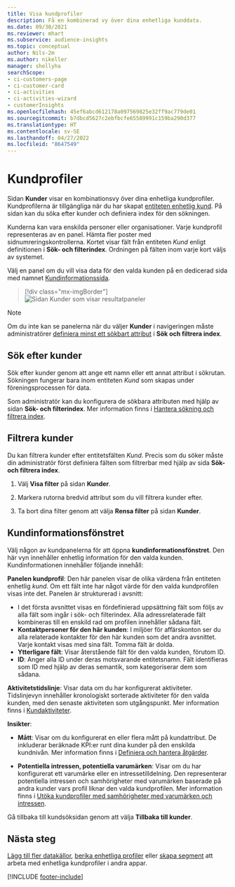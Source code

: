 ```yaml
---
title: Visa kundprofiler
description: Få en kombinerad vy över dina enhetliga kunddata.
ms.date: 09/30/2021
ms.reviewer: mhart
ms.subservice: audience-insights
ms.topic: conceptual
author: Nils-2m
ms.author: nikeller
manager: shellyha
searchScope:
- ci-customers-page
- ci-customer-card
- ci-activities
- ci-activities-wizard
- customerInsights
ms.openlocfilehash: 45ef6abcd612178a097569825e32ff9ac779de01
ms.sourcegitcommit: b7dbcd5627c2ebfbcfe65589991c159ba290d377
ms.translationtype: HT
ms.contentlocale: sv-SE
ms.lasthandoff: 04/27/2022
ms.locfileid: "8647549"
---
```

# <a name="customer-profiles"></a>Kundprofiler

Sidan **Kunder** visar en kombinationsvy över dina enhetliga kundprofiler. Kundprofilerna är tillgängliga när du har skapat [entiteten enhetlig kund](data-unification.md). På sidan kan du söka efter kunder och definiera index för den sökningen.

Kunderna kan vara enskilda personer eller organisationer. Varje kundprofil representeras av en panel. Hämta fler poster med sidnumreringskontrollerna. Kortet visar fält från entiteten *Kund* enligt definitionen i **Sök- och filterindex**. Ordningen på fälten inom varje kort väljs av systemet.

Välj en panel om du vill visa data för den valda kunden på en dedicerad sida med namnet [Kundinformationssida](customer-profiles.md#customer-details-page).

> [!div class="mx-imgBorder"] 
> ![Sidan Kunder som visar resultatpaneler](media/customers-page-result-tiles-B2C.png "Sidan Kunder som visar resultatpaneler")

> [!NOTE]
> Om du inte kan se panelerna när du väljer **Kunder** i navigeringen måste administratörer [definiera minst ett sökbart attribut](search-filter-index.md) i **Sök och filtrera index**.

## <a name="search-for-customers"></a>Sök efter kunder

Sök efter kunder genom att ange ett namn eller ett annat attribut i sökrutan. Sökningen fungerar bara inom entiteten _Kund_ som skapas under föreningsprocessen för data.

Som administratör kan du konfigurera de sökbara attributen med hjälp av sidan **Sök- och filterindex**. Mer information finns i [Hantera sökning och filtrera index](search-filter-index.md).

## <a name="filter-customers"></a>Filtrera kunder

Du kan filtrera kunder efter entitetsfälten _Kund_. Precis som du söker måste din administratör först definiera fälten som filtrerbar med hjälp av sida **Sök- och filtrera index**.

1. Välj **Visa filter** på sidan **Kunder**.

1. Markera rutorna bredvid attribut som du vill filtrera kunder efter.

1. Ta bort dina filter genom att välja **Rensa filter** på sidan **Kunder**.

## <a name="customer-details-page"></a>Kundinformationsfönstret

Välj någon av kundpanelerna för att öppna **kundinformationsfönstret**. Den här vyn innehåller enhetlig information för den valda kunden. Kundinformationen innehåller följande innehåll:

**Panelen kundprofil**: Den här panelen visar de olika värdena från entiteten enhetlig _kund_. Om ett fält inte har något värde för den valda kundprofilen visas inte det. Panelen är strukturerad i avsnitt:  
  - I det första avsnittet visas en fördefinierad uppsättning fält som följs av alla fält som ingår i sök- och filterindex. Alla adressrelaterade fält kombineras till en enskild rad om profilen innehåller sådana fält. 
  - **Kontaktpersoner för den här kunden**: I miljöer för affärskonton ser du alla relaterade kontakter för den här kunden som det andra avsnittet. Varje kontakt visas med sina fält. Tomma fält är dolda.
  - **Ytterligare fält**: Visar återstående fält för den valda kunden, förutom ID. 
  - **ID**: Anger alla ID under deras motsvarande entitetsnamn. Fält identifieras som ID med hjälp av deras semantik, som kategoriserar dem som sådana.

**Aktivitetstidslinje**: Visar data om du har konfigurerat aktiviteter. Tidslinjevyn innehåller kronologiskt sorterade aktiviteter för den valda kunden, med den senaste aktiviteten som utgångspunkt. Mer information finns i [Kundaktiviteter](activities.md).

**Insikter**:  
  - **Mått**: Visar om du konfigurerat en eller flera mått på kundattribut. De inkluderar beräknade KPI:er runt dina kunder på den enskilda kundnivån. Mer information finns i [Definiera och hantera åtgärder](measures.md).

  - **Potentiella intressen, potentiella varumärken**: Visar om du har konfigurerat ett varumärke eller en intressetilldelning. Den representerar potentiella intressen och samhörigheter med varumärken baserade på andra kunder vars profil liknar den valda kundprofilen. Mer information finns i [Utöka kundprofiler med samhörigheter med varumärken och intressen](enrichment-microsoft.md).

Gå tillbaka till kundsöksidan genom att välja **Tillbaka till kunder**.

## <a name="next-steps"></a>Nästa steg

[Lägg till fler datakällor](data-sources.md), [berika enhetliga profiler](enrichment-hub.md) eller [skapa segment](segments.md) att arbeta med enhetliga kundprofiler i andra appar.


[!INCLUDE [footer-include](includes/footer-banner.md)]
